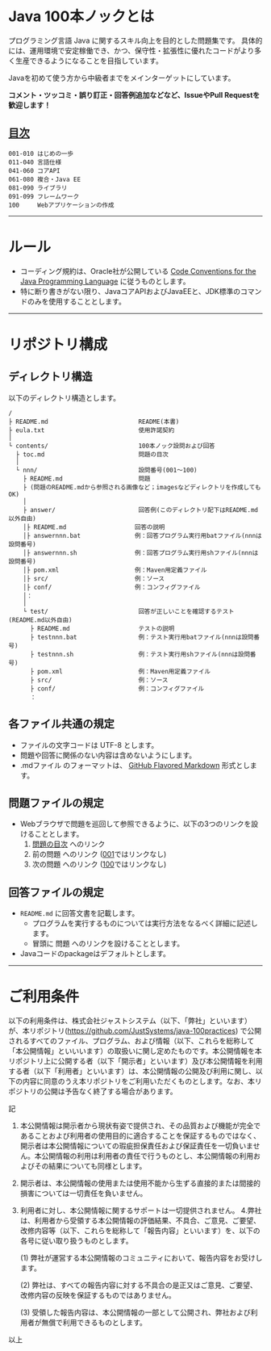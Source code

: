 # Java 100本ノックとは

プログラミング言語 Java に関するスキル向上を目的とした問題集です。
具体的には、運用環境で安定稼働でき、かつ、保守性・拡張性に優れたコードがより多く生産できるようになることを目指しています。

Javaを初めて使う方から中級者までをメインターゲットにしています。

**コメント・ツッコミ・誤り訂正・回答例追加などなど、IssueやPull Requestを歓迎します！**

## [目次](contents/toc.md)

    001-010 はじめの一歩
    011-040 言語仕様
    041-060 コアAPI
    061-080 複合・Java EE
    081-090 ライブラリ
    091-099 フレームワーク
    100     Webアプリケーションの作成

***
# ルール

* コーディング規約は、Oracle社が公開している [Code Conventions for the Java Programming Language](http://www.oracle.com/technetwork/articles/javase/codeconvtoc-136057.html) に従うものとします。
* 特に断り書きがない限り、JavaコアAPIおよびJavaEEと、JDK標準のコマンドのみを使用することとします。

***
# リポジトリ構成
## ディレクトリ構造

以下のディレクトリ構造とします。

```
/
├ README.md                         README(本書)
├ eula.txt                          使用許諾契約
│
└ contents/                         100本ノック設問および回答
  ├ toc.md                          問題の目次
  │
  └ nnn/                            設問番号(001～100)
    ├ README.md                     問題
    ├ (問題のREADME.mdから参照される画像など；imagesなどディレクトリを作成してもOK)
    │
    ├ answer/                       回答例(このディレクトリ配下はREADME.md以外自由)
    │├ README.md                   回答の説明
    │├ answernnn.bat               例：回答プログラム実行用batファイル(nnnは設問番号)
    │├ answernnn.sh                例：回答プログラム実行用shファイル(nnnは設問番号)
    │├ pom.xml                     例：Maven用定義ファイル
    │├ src/                        例：ソース
    │├ conf/                       例：コンフィグファイル
    │：
    │
    └ test/                         回答が正しいことを確認するテスト(README.md以外自由)
      ├ README.md                   テストの説明
      ├ testnnn.bat                 例：テスト実行用batファイル(nnnは設問番号)
      ├ testnnn.sh                  例：テスト実行用shファイル(nnnは設問番号)
      ├ pom.xml                     例：Maven用定義ファイル
      ├ src/                        例：ソース
      ├ conf/                       例：コンフィグファイル
      ：
```

## 各ファイル共通の規定
* ファイルの文字コードは UTF-8 とします。
* 問題や回答に関係のない内容は含めないようにします。
* .mdファイル のフォーマットは、 [GitHub Flavored Markdown](https://guides.github.com/features/mastering-markdown/) 形式とします。

## 問題ファイルの規定

* Webブラウザで問題を巡回して参照できるように、以下の3つのリンクを設けることとします。
    1. [問題の目次](contents/toc.md) へのリンク
    2. 前の問題 へのリンク ([001](contents/001/README.md)ではリンクなし)
    3. 次の問題 へのリンク ([100](contents/100/README.md)ではリンクなし)

## 回答ファイルの規定

* `README.md` に回答文書を記載します。
    * プログラムを実行するものについては実行方法をなるべく詳細に記述します。
    * 冒頭に 問題 へのリンクを設けることとします。
* Javaコードのpackageはデフォルトとします。

***
# ご利用条件
以下の利用条件は、株式会社ジャストシステム（以下、「弊社」といいます）が、本リポジトリ(https://github.com/JustSystems/java-100practices) で公開されるすべてのファイル、プログラム、および情報（以下、これらを総称して「本公開情報」といいいます）の取扱いに関し定めたものです。本公開情報を本リポジトリ上に公開する者（以下「開示者」といいます）及び本公開情報を利用する者（以下「利用者」といいます）は、本公開情報の公開及び利用に関し、以下の内容に同意のうえ本リポジトリをご利用いただくものとします。なお、本リポジトリの公開は予告なく終了する場合があります。

記

1. 本公開情報は開示者から現状有姿で提供され、その品質および機能が完全であることおよび利用者の使用目的に適合することを保証するものではなく、開示者は本公開情報についての瑕疵担保責任および保証責任を一切負いません。本公開情報の利用は利用者の責任で行うものとし、本公開情報の利用およびその結果についても同様とします。
2. 開示者は、本公開情報の使用または使用不能から生ずる直接的または間接的損害については一切責任を負いません。
3. 利用者に対し、本公開情報に関するサポートは一切提供されません。
4.弊社は、利用者から受領する本公開情報の評価結果、不具合、ご意見、ご要望、改修内容等（以下、これらを総称して「報告内容」といいます）を、以下の各号に従い取り扱うものとします。

    (1) 弊社が運営する本公開情報のコミュニティにおいて、報告内容をお受けします。

    (2) 弊社は、すべての報告内容に対する不具合の是正又はご意見、ご要望、改修内容の反映を保証するものではありません。

    (3) 受領した報告内容は、本公開情報の一部として公開され、弊社および利用者が無償で利用できるものとします。

以上
